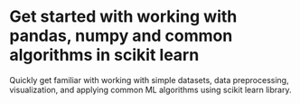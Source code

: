 # Get started with working with pandas, numpy and common algorithms in scikit learn
 Quickly get familiar with working with simple datasets, data preprocessing, visualization, and applying common ML algorithms using scikit learn library.
